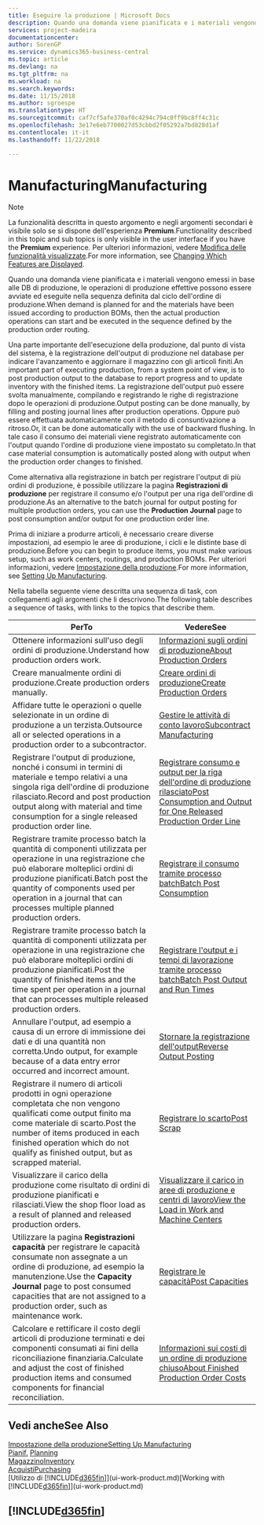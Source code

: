 ```yaml
---
title: Eseguire la produzione | Microsoft Docs
description: Quando una domanda viene pianificata e i materiali vengono emessi in base alle DB di produzione, le operazioni di produzione effettive possono essere avviate ed eseguite nella sequenza definita dal ciclo dell'ordine di produzione.
services: project-madeira
documentationcenter: 
author: SorenGP
ms.service: dynamics365-business-central
ms.topic: article
ms.devlang: na
ms.tgt_pltfrm: na
ms.workload: na
ms.search.keywords: 
ms.date: 11/15/2018
ms.author: sgroespe
ms.translationtype: HT
ms.sourcegitcommit: caf7cf5afe370af0c4294c794c0ff9bc8ff4c31c
ms.openlocfilehash: 3e17e6eb7700027d53cbbd2f05292a7bd828d1af
ms.contentlocale: it-it
ms.lasthandoff: 11/22/2018

---
```

# <a name="manufacturing"></a><span data-ttu-id="f917a-103">Manufacturing</span><span class="sxs-lookup"><span data-stu-id="f917a-103">Manufacturing</span></span>
> [!NOTE]
> <span data-ttu-id="f917a-104">La funzionalità descritta in questo argomento e negli argomenti secondari è visibile solo se si dispone dell'esperienza **Premium**.</span><span class="sxs-lookup"><span data-stu-id="f917a-104">Functionality described in this topic and sub topics is only visible in the user interface if you have the **Premium** experience.</span></span> <span data-ttu-id="f917a-105">Per ulteriori informazioni, vedere [Modifica delle funzionalità visualizzate](ui-experiences.md).</span><span class="sxs-lookup"><span data-stu-id="f917a-105">For more information, see [Changing Which Features are Displayed](ui-experiences.md).</span></span>

<span data-ttu-id="f917a-106">Quando una domanda viene pianificata e i materiali vengono emessi in base alle DB di produzione, le operazioni di produzione effettive possono essere avviate ed eseguite nella sequenza definita dal ciclo dell'ordine di produzione.</span><span class="sxs-lookup"><span data-stu-id="f917a-106">When demand is planned for and the materials have been issued according to production BOMs, then the actual production operations can start and be executed in the sequence defined by the production order routing.</span></span>  

<span data-ttu-id="f917a-107">Una parte importante dell'esecuzione della produzione, dal punto di vista del sistema, è la registrazione dell'output di produzione nel database per indicare l'avanzamento e aggiornare il magazzino con gli articoli finiti.</span><span class="sxs-lookup"><span data-stu-id="f917a-107">An important part of executing production, from a system point of view, is to post production output to the database to report progress and to update inventory with the finished items.</span></span> <span data-ttu-id="f917a-108">La registrazione dell'output può essere svolta manualmente, compilando e registrando le righe di registrazione dopo le operazioni di produzione.</span><span class="sxs-lookup"><span data-stu-id="f917a-108">Output posting can be done manually, by filling and posting journal lines after production operations.</span></span> <span data-ttu-id="f917a-109">Oppure può essere effettuata automaticamente con il metodo di consuntivazione a ritroso.</span><span class="sxs-lookup"><span data-stu-id="f917a-109">Or, it can be done automatically with the use of backward flushing.</span></span> <span data-ttu-id="f917a-110">In tale caso il consumo dei materiali viene registrato automaticamente con l'output quando l'ordine di produzione viene impostato su completato.</span><span class="sxs-lookup"><span data-stu-id="f917a-110">In that case material consumption is automatically posted along with output when the production order changes to finished.</span></span>  

<span data-ttu-id="f917a-111">Come alternativa alla registrazione in batch per registrare l'output di più ordini di produzione, è possibile utilizzare la pagina **Registrazioni di produzione** per registrare il consumo e/o l'output per una riga dell'ordine di produzione.</span><span class="sxs-lookup"><span data-stu-id="f917a-111">As an alternative to the batch journal for output posting for multiple production orders, you can use the **Production Journal** page to post consumption and/or output for one production order line.</span></span>

<span data-ttu-id="f917a-112">Prima di iniziare a produrre articoli, è necessario creare diverse impostazioni, ad esempio le aree di produzione, i cicli e le distinte base di produzione.</span><span class="sxs-lookup"><span data-stu-id="f917a-112">Before you can begin to produce items, you must make various setup, such as work centers, routings, and production BOMs.</span></span> <span data-ttu-id="f917a-113">Per ulteriori informazioni, vedere [Impostazione della produzione](production-configure-production-processes.md).</span><span class="sxs-lookup"><span data-stu-id="f917a-113">For more information, see [Setting Up Manufacturing](production-configure-production-processes.md).</span></span>

<span data-ttu-id="f917a-114">Nella tabella seguente viene descritta una sequenza di task, con collegamenti agli argomenti che li descrivono.</span><span class="sxs-lookup"><span data-stu-id="f917a-114">The following table describes a sequence of tasks, with links to the topics that describe them.</span></span>   

|<span data-ttu-id="f917a-115">**Per**</span><span class="sxs-lookup"><span data-stu-id="f917a-115">**To**</span></span>|<span data-ttu-id="f917a-116">**Vedere**</span><span class="sxs-lookup"><span data-stu-id="f917a-116">**See**</span></span>|  
|------------|-------------|  
|<span data-ttu-id="f917a-117">Ottenere informazioni sull'uso degli ordini di produzione.</span><span class="sxs-lookup"><span data-stu-id="f917a-117">Understand how production orders work.</span></span>|[<span data-ttu-id="f917a-118">Informazioni sugli ordini di produzione</span><span class="sxs-lookup"><span data-stu-id="f917a-118">About Production Orders</span></span>](production-about-production-orders.md)|
|<span data-ttu-id="f917a-119">Creare manualmente ordini di produzione.</span><span class="sxs-lookup"><span data-stu-id="f917a-119">Create production orders manually.</span></span>|[<span data-ttu-id="f917a-120">Creare ordini di produzione</span><span class="sxs-lookup"><span data-stu-id="f917a-120">Create Production Orders</span></span>](production-how-to-create-production-orders.md)|
|<span data-ttu-id="f917a-121">Affidare tutte le operazioni o quelle selezionate in un ordine di produzione a un terzista.</span><span class="sxs-lookup"><span data-stu-id="f917a-121">Outsource all or selected operations in a production order to a subcontractor.</span></span>|[<span data-ttu-id="f917a-122">Gestire le attività di conto lavoro</span><span class="sxs-lookup"><span data-stu-id="f917a-122">Subcontract Manufacturing</span></span>](production-how-to-subcontract-manufacturing.md)|
|<span data-ttu-id="f917a-123">Registrare l'output di produzione, nonché i consumi in termini di materiale e tempo relativi a una singola riga dell'ordine di produzione rilasciato.</span><span class="sxs-lookup"><span data-stu-id="f917a-123">Record and post production output along with material and time consumption for a single released production order line.</span></span>|[<span data-ttu-id="f917a-124">Registrare consumo e output per la riga dell'ordine di produzione rilasciato</span><span class="sxs-lookup"><span data-stu-id="f917a-124">Post Consumption and Output for One Released Production Order Line</span></span>](production-how-to-register-consumption-and-output.md)|  
|<span data-ttu-id="f917a-125">Registrare tramite processo batch la quantità di componenti utilizzata per operazione in una registrazione che può elaborare molteplici ordini di produzione pianificati.</span><span class="sxs-lookup"><span data-stu-id="f917a-125">Batch post the quantity of components used per operation in a journal that can processes multiple planned production orders.</span></span>|[<span data-ttu-id="f917a-126">Registrare il consumo tramite processo batch</span><span class="sxs-lookup"><span data-stu-id="f917a-126">Batch Post Consumption</span></span>](production-how-to-post-consumption.md)|
|<span data-ttu-id="f917a-127">Registrare tramite processo batch la quantità di componenti utilizzata per operazione in una registrazione che può elaborare molteplici ordini di produzione pianificati.</span><span class="sxs-lookup"><span data-stu-id="f917a-127">Post the quantity of finished items and the time spent per operation in a journal that can processes multiple released production orders.</span></span>|[<span data-ttu-id="f917a-128">Registrare l'output e i tempi di lavorazione tramite processo batch</span><span class="sxs-lookup"><span data-stu-id="f917a-128">Batch Post Output and Run Times</span></span>](production-how-to-post-output-quantity.md)|
|<span data-ttu-id="f917a-129">Annullare l'output, ad esempio a causa di un errore di immissione dei dati e di una quantità non corretta.</span><span class="sxs-lookup"><span data-stu-id="f917a-129">Undo output, for example because of a data entry error occurred and incorrect amount.</span></span>  |[<span data-ttu-id="f917a-130">Stornare la registrazione dell'output</span><span class="sxs-lookup"><span data-stu-id="f917a-130">Reverse Output Posting</span></span>](production-how-to-reverse-output-posting.md)|  
|<span data-ttu-id="f917a-131">Registrare il numero di articoli prodotti in ogni operazione completata che non vengono qualificati come output finito ma come materiale di scarto.</span><span class="sxs-lookup"><span data-stu-id="f917a-131">Post the number of items produced in each finished operation which do not qualify as finished output, but as scrapped material.</span></span>|[<span data-ttu-id="f917a-132">Registrare lo scarto</span><span class="sxs-lookup"><span data-stu-id="f917a-132">Post Scrap</span></span>](production-how-to-post-scrap.md)|
|<span data-ttu-id="f917a-133">Visualizzare il carico della produzione come risultato di ordini di produzione pianificati e rilasciati.</span><span class="sxs-lookup"><span data-stu-id="f917a-133">View the shop floor load as a result of planned and released production orders.</span></span>|[<span data-ttu-id="f917a-134">Visualizzare il carico in aree di produzione e centri di lavoro</span><span class="sxs-lookup"><span data-stu-id="f917a-134">View the Load in Work and Machine Centers</span></span>](production-how-to-view-the-load-on-work-centers.md)|      
|<span data-ttu-id="f917a-135">Utilizzare la pagina **Registrazioni capacità** per registrare le capacità consumate non assegnate a un ordine di produzione, ad esempio la manutenzione.</span><span class="sxs-lookup"><span data-stu-id="f917a-135">Use the **Capacity Journal** page to post consumed capacities that are not assigned to a production order, such as maintenance work.</span></span>|[<span data-ttu-id="f917a-136">Registrare le capacità</span><span class="sxs-lookup"><span data-stu-id="f917a-136">Post Capacities</span></span>](production-how-to-post-capacities.md)|  
|<span data-ttu-id="f917a-137">Calcolare e rettificare il costo degli articoli di produzione terminati e dei componenti consumati ai fini della riconciliazione finanziaria.</span><span class="sxs-lookup"><span data-stu-id="f917a-137">Calculate and adjust the cost of finished production items and consumed components for financial reconciliation.</span></span>|[<span data-ttu-id="f917a-138">Informazioni sui costi di un ordine di produzione chiuso</span><span class="sxs-lookup"><span data-stu-id="f917a-138">About Finished Production Order Costs</span></span>](finance-about-finished-production-order-costs.md)|  

## <a name="see-also"></a><span data-ttu-id="f917a-139">Vedi anche</span><span class="sxs-lookup"><span data-stu-id="f917a-139">See Also</span></span>  
[<span data-ttu-id="f917a-140">Impostazione della produzione</span><span class="sxs-lookup"><span data-stu-id="f917a-140">Setting Up Manufacturing</span></span>](production-configure-production-processes.md)  
<span data-ttu-id="f917a-141">[Pianif.](production-planning.md)    </span><span class="sxs-lookup"><span data-stu-id="f917a-141">[Planning](production-planning.md)    </span></span>  
[<span data-ttu-id="f917a-142">Magazzino</span><span class="sxs-lookup"><span data-stu-id="f917a-142">Inventory</span></span>](inventory-manage-inventory.md)  
[<span data-ttu-id="f917a-143">Acquisti</span><span class="sxs-lookup"><span data-stu-id="f917a-143">Purchasing</span></span>](purchasing-manage-purchasing.md)  
<span data-ttu-id="f917a-144">[Utilizzo di [!INCLUDE[d365fin](includes/d365fin_md.md)]](ui-work-product.md)</span><span class="sxs-lookup"><span data-stu-id="f917a-144">[Working with [!INCLUDE[d365fin](includes/d365fin_md.md)]](ui-work-product.md)</span></span>

## [!INCLUDE[d365fin](includes/free_trial_md.md)]  

